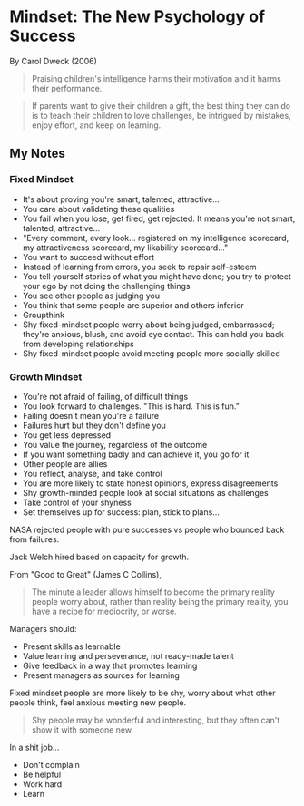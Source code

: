 # Mindset: The New Psychology of Success

By Carol Dweck (2006)

> Praising children's intelligence harms their motivation and it harms their performance.

> If parents want to give their children a gift, the best thing they can do is to teach their children to love challenges, be intrigued by mistakes, enjoy effort, and keep on learning.

## My Notes

### Fixed Mindset

- It's about proving you're smart, talented, attractive…
- You care about validating these qualities
- You fail when you lose, get fired, get rejected. It means you're not smart, talented, attractive…
- "Every comment, every look… registered on my intelligence scorecard, my attractiveness
scorecard, my likability scorecard…"
- You want to succeed without effort
- Instead of learning from errors, you seek to repair self-esteem
- You tell yourself stories of what you might have done; you try to protect your ego by not doing the challenging things
- You see other people as judging you
- You think that some people are superior and others inferior
- Groupthink
- Shy fixed-mindset people worry about being judged, embarrassed; they're anxious, blush, and avoid eye contact. This can hold you back from developing relationships
- Shy fixed-mindset people avoid meeting people more socially skilled

### Growth Mindset

- You're not afraid of failing, of difficult things
- You look forward to challenges. "This is hard. This is fun."
- Failing doesn't mean you're a failure
- Failures hurt but they don't define you
- You get less depressed
- You value the journey, regardless of the outcome
- If you want something badly and can achieve it, you go for it
- Other people are allies
- You reflect, analyse, and take control
- You are more likely to state honest opinions, express disagreements
- Shy growth-minded people look at social situations as challenges
- Take control of your shyness
- Set themselves up for success: plan, stick to plans…

NASA rejected people with pure successes vs people who bounced back from failures.

Jack Welch hired based on capacity for growth.

From "Good to Great" (James C Collins),

> The minute a leader allows himself to become the primary reality people worry about, rather than reality being the primary reality, you have a recipe for mediocrity, or worse.

Managers should:

- Present skills as learnable
- Value learning and perseverance, not ready-made talent
- Give feedback in a way that promotes learning
- Present managers as sources for learning

Fixed mindset people are more likely to be shy, worry about what other people think, feel anxious meeting new people.

> Shy people may be wonderful and interesting, but they often can't show it with someone new.

In a shit job…

- Don't complain
- Be helpful
- Work hard
- Learn